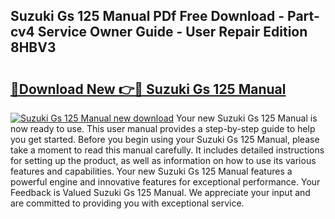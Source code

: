 ## Suzuki Gs 125 Manual PDf Free Download - Part-cv4 Service Owner Guide - User Repair Edition 8HBV3

# <h2><a href="http://cf29838.oget.top/?id=Suzuki+Gs+125+Manual">🔗Download New 👉🔴 Suzuki Gs 125 Manual</a></h2>

[![Suzuki Gs 125 Manual new download](https://i.imgur.com/5g1atiW.png)](http://cf29838.oget.top/?id=Suzuki+Gs+125+Manual)
Your new Suzuki Gs 125 Manual is now ready to use. This user manual provides a step-by-step guide to help you get started. Before you begin using your Suzuki Gs 125 Manual, please take a moment to read this manual carefully. It includes detailed instructions for setting up the product, as well as information on how to use its various features and capabilities. Your new Suzuki Gs 125 Manual features a powerful engine and innovative features for exceptional performance. Your Feedback is Valued Suzuki Gs 125 Manual. We appreciate your input and are committed to providing you with exceptional service.
